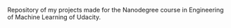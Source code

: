 Repository of my projects made for the Nanodegree course in Engineering of Machine Learning of Udacity.

